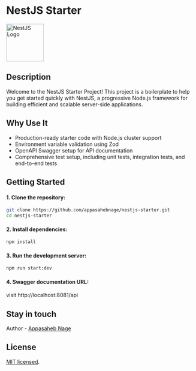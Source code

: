 # NestJS Starter

<img src="https://docs.nestjs.com/assets/logo-small.svg" alt="NestJS Logo" width="100" height="100">

## Description

Welcome to the NestJS Starter Project! This project is a boilerplate to help you get started quickly with NestJS, a progressive Node.js framework for building efficient and scalable server-side applications.

## Why Use It
* Production-ready starter code with Node.js cluster support
* Environment variable validation using Zod
* OpenAPI Swagger setup for API documentation
* Comprehensive test setup, including unit tests, integration tests, and end-to-end tests

## Getting Started

#### 1. Clone the repository:
```bash
git clone https://github.com/appasahebnage/nestjs-starter.git
cd nestjs-starter
```

#### 2. Install dependencies:
```bash
npm install
```

#### 3. Run the development server:
```bash
npm run start:dev
```

#### 4. Swagger documentation URL:
visit http://localhost:8081/api



## Stay in touch

Author - [Appasaheb Nage](https://appasahebnage.github.io/)

## License

[MIT licensed](LICENSE).